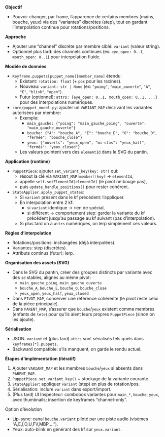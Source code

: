 **Objectif**
- Pouvoir changer, par frame, l’apparence de certains membres (mains, bouche, yeux) via des “variantes” discrètes (step), tout en gardant l’interpolation continue pour rotations/positions.

**Approche**
- Ajouter une “channel” discrète par membre ciblé: `variant` (valeur string).
- Optionnel plus tard: des channels continues (ex. `eye_open: 0..1`, `mouth_open: 0..1`) pour interpolation fluide.

**Modèle de données**
- `Keyframe.puppets[puppet_name][member_name]` étendu:
  - Existant: `rotation: float` (+ `pos` pour les racines).
  - Nouveau: `variant: str | None` (ex: `"poing"`, `"main_ouverte"`, `"A"`, `"E"`, `"blink"`, `"open"`).
  - Futur (optionnel): `attrs: {eye_open: 0..1, mouth_open: 0..1, ...}` pour des interpolations numériques.
- `core/puppet_model.py`: ajouter un `VARIANT_MAP` décrivant les variantes autorisées par membre:
  - Exemple:
    - `main_gauche: {"poing": "main_gauche_poing", "ouverte": "main_gauche_ouverte"}`
    - `bouche: {"A": "bouche_A", "E": "bouche_E", "O": "bouche_O", "fermée": "bouche_close"}`
    - `yeux: {"ouverts": "yeux_open", "mi-clos": "yeux_half", "fermés": "yeux_closed"}`
  - Les valeurs pointent vers des `elementId` dans le SVG du pantin.

**Application (runtime)**
- `PuppetPiece`: ajouter `set_variant_key(key: str)` qui:
  - résout la clé via `VARIANT_MAP[member][key]` → `elementId`,
  - appelle `self.setElementId(elementId)` (le pivot ne bouge pas),
  - puis `update_handle_positions()` pour rester cohérent.
- `StateApplier.apply_puppet_states`:
  - Si `variant` présent dans le kf précédent: l’appliquer.
  - En interpolation entre 2 kf:
    - si `variant` identique → rien de spécial,
    - si différent → comportement step: garder la variante du kf précédent jusqu’au passage au kf suivant (pas d’interpolation).
  - Si plus tard on a `attrs` numériques, on lerp simplement ces valeurs.

**Règles d’interpolation**
- Rotations/positions: inchangées (déjà interpolées).
- Variantes: step (discrètes).
- Attributs continus (futur): lerp.

**Organisation des assets (SVG)**
- Dans le SVG du pantin, créer des groupes distincts par variante avec des `id` stables, alignés au même pivot:
  - `main_gauche_poing`, `main_gauche_ouverte`
  - `bouche_A`, `bouche_E`, `bouche_O`, `bouche_close`
  - `yeux_open`, `yeux_half`, `yeux_closed`
- Dans `PIVOT_MAP`, conserver une référence cohérente (le pivot reste celui de la pièce principale).
- Dans `PARENT_MAP`, s’assurer que `bouche`/`yeux` existent comme membres (enfants de `tete`) pour qu’ils aient leurs propres `PuppetPiece` (sinon on les ajoute).

**Sérialisation**
- JSON: `variant` et (plus tard) `attrs` sont sérialisés tels quels dans `keyframes[*].puppets`.
- Backward compatible: s’ils manquent, on garde le rendu actuel.

**Étapes d’implémentation (itératif)**
1) Ajouter `VARIANT_MAP` et les membres `bouche`/`yeux` si absents dans `PARENT_MAP`.
2) `PuppetPiece.set_variant_key()` + stockage de la variante courante.
3) `StateApplier`: appliquer `variant` (step) en plus de rotation/pos.
4) Sérialisation: inclure `variant` dans export/import.
5) (Plus tard) UI Inspecteur: combobox variantes pour `main_*`, `bouche`, `yeux`, avec thumbnails; insertion de keyframes “channel-only”.

Option d’évolution
- Lip-sync: canal `bouche.variant` piloté par une piste audio (visèmes “A,E,I,O,U,FV,MBP,…”).
- Yeux: auto-blink en générant des kf sur `yeux.variant`.

